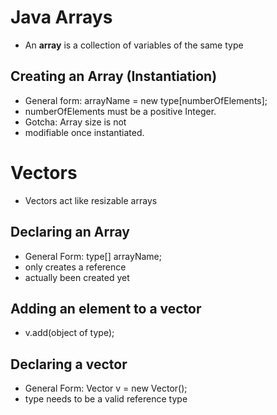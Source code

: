 
# Java Arrays
- An **array** is a collection of variables of the same type

## Creating an Array (Instantiation)
- General form:  arrayName = new type[numberOfElements];
- numberOfElements must be a positive Integer.
- Gotcha: Array size is not
-   modifiable once instantiated.

# Vectors
- Vectors act like resizable arrays

## Declaring an Array
- General Form: type[] arrayName;
- only creates a reference
-   actually been created yet

## Adding an element to a vector
- v.add(object of type);

## Declaring a vector
- General Form: Vector<type> v = new Vector();
- type needs to be a valid reference type
